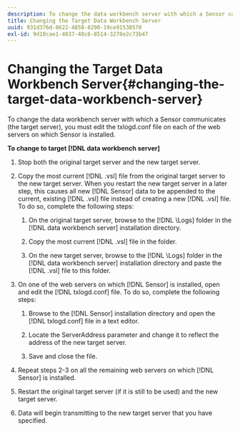 ```yaml
---
description: To change the data workbench server with which a Sensor communicates (the target server), you must edit the txlogd.conf file on each of the web servers on which Sensor is installed.
title: Changing the Target Data Workbench Server
uuid: 931d376d-8622-4858-8290-19ce91538570
exl-id: 9d18cae1-4037-48c6-8514-3278e2c73b47
---
```

# Changing the Target Data Workbench Server{#changing-the-target-data-workbench-server}

To change the data workbench server with which a Sensor communicates (the target server), you must edit the txlogd.conf file on each of the web servers on which Sensor is installed.

 **To change to target [!DNL data workbench server]** 

1. Stop both the original target server and the new target server.
1. Copy the most current [!DNL .vsl] file from the original target server to the new target server. When you restart the new target server in a later step, this causes all new [!DNL Sensor] data to be appended to the current, existing [!DNL .vsl] file instead of creating a new [!DNL .vsl] file. To do so, complete the following steps:

    1. On the original target server, browse to the [!DNL \Logs] folder in the [!DNL data workbench server] installation directory. 
    
    1. Copy the most current [!DNL .vsl] file in the folder. 
    1. On the new target server, browse to the [!DNL \Logs] folder in the [!DNL data workbench server] installation directory and paste the [!DNL .vsl] file to this folder.

1. On one of the web servers on which [!DNL Sensor] is installed, open and edit the [!DNL txlogd.conf] file. To do so, complete the following steps:

    1. Browse to the [!DNL Sensor] installation directory and open the [!DNL txlogd.conf] file in a text editor. 
    
    1. Locate the ServerAddress parameter and change it to reflect the address of the new target server. 
    1. Save and close the file.

1. Repeat steps 2-3 on all the remaining web servers on which [!DNL Sensor] is installed.
1. Restart the original target server (if it is still to be used) and the new target server.
1. Data will begin transmitting to the new target server that you have specified.
